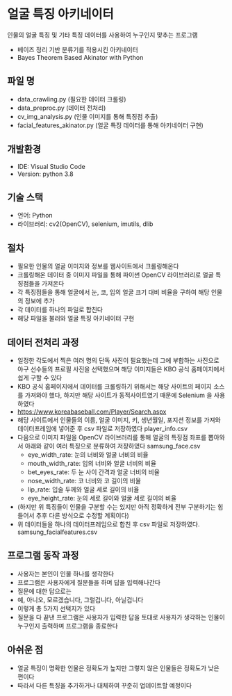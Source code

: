 # 얼굴 특징 아키네이터
인물의 얼굴 특징 및 기타 특징 데이터를 사용하여 누구인지 맞추는 프로그램
- 베이즈 정리 기반 분류기를 적용시킨 아키네이터
- Bayes Theorem Based Akinator with Python

## 파일 명
- data_crawling.py (필요한 데이터 크롤링)
- data_preproc.py (데이터 전처리)
- cv_img_analysis.py (인물 이미지를 통해 특징점 추출)
- facial_features_akinator.py (얼굴 특징 데이터를 통해 아키네이터 구현)

## 개발환경
- IDE: Visual Studio Code
- Version: python 3.8

## 기술 스택
- 언어: Python
- 라이브러리: cv2(OpenCV), selenium, imutils, dlib 

## 절차
- 필요한 인물의 얼굴 이미지와 정보를 웹사이트에서 크롤링해온다
- 크롤링해온 데이터 중 이미지 파일을 통해 파이썬 OpenCV 라이브러리로 얼굴 특징점들을 가져온다
- 각 특징점들을 통해 얼굴에서 눈, 코, 입의 얼굴 크기 대비 비율을 구하여 해당 인물의 정보에 추가
- 각 데이터를 하나의 파일로 합친다
- 해당 파일을 불러와 얼굴 특징 아키네이터 구현

## 데이터 전처리 과정
- 일정한 각도에서 찍은 여러 명의 단독 사진이 필요했는데 그에 부합하는 사진으로 야구 선수들의 프로필 사진을 선택했으며 해당 이미지들은 KBO 공식 홈페이지에서 쉽게 구할 수 있다
- KBO 공식 홈페이지에서 데이터를 크롤링하기 위해서는 해당 사이트의 페이지 소스를 가져와야 했다, 하지만 해당 사이트가 동적사이트였기 때문에 Selenium 을 사용하였다
- <https://www.koreabaseball.com/Player/Search.aspx>
- 해당 사이트에서 인물들의 이름, 얼굴 이미지, 키, 생년월일, 포지션 정보를 가져와 데이터프레임에 넣어준 후 csv 파일로 저장하였다 player_info.csv
- 다음으로 이미지 파일을 OpenCV 라이브러리를 통해 얼굴의 특징점 좌표를 뽑아와서 아래와 같이 여러 특징으로 분류하여 저장하였다 samsung_face.csv
    - eye_width_rate: 눈의 너비와 얼굴 너비의 비율
    - mouth_width_rate: 입의 너비와 얼굴 너비의 비율
    - bet_eyes_rate: 두 눈 사이 간격과 얼굴 너비의 비율
    - nose_width_rate: 코 너비와 코 길이의 비율
    - lip_rate: 입술 두께와 얼굴 세로 길이의 비율
    - eye_height_rate: 눈의 세로 길이와 얼굴 세로 길이의 비율
- (하지만 위 특징들이 인물을 구분할 수는 있지만 아직 정확하게 전부 구분하기는 힘들어서 추후 다른 방식으로 수정할 계획이다)
- 위 데이터들을 하나의 데이터프레임으로 합친 후 csv 파일로 저장하였다. samsung_facialfeatures.csv

## 프로그램 동작 과정
- 사용자는 본인이 인물 하나를 생각한다
- 프로그램은 사용자에게 질문들을 하며 답을 입력해나간다
- 질문에 대한 답으로는
- 예, 아니오, 모르겠습니다, 그럴겁니다, 아닐겁니다
- 이렇게 총 5가지 선택지가 있다
- 질문을 다 끝낸 프로그램은 사용자가 입력한 답을 토대로 사용자가 생각하는 인물이 누구인지 출력하며 프로그램을 종료한다

## 아쉬운 점
- 얼굴 특징이 명확한 인물은 정확도가 높지만 그렇지 않은 인물들은 정확도가 낮은 편이다
- 따라서 다른 특징을 추가하거나 대체하여 꾸준히 업데이트할 예정이다
